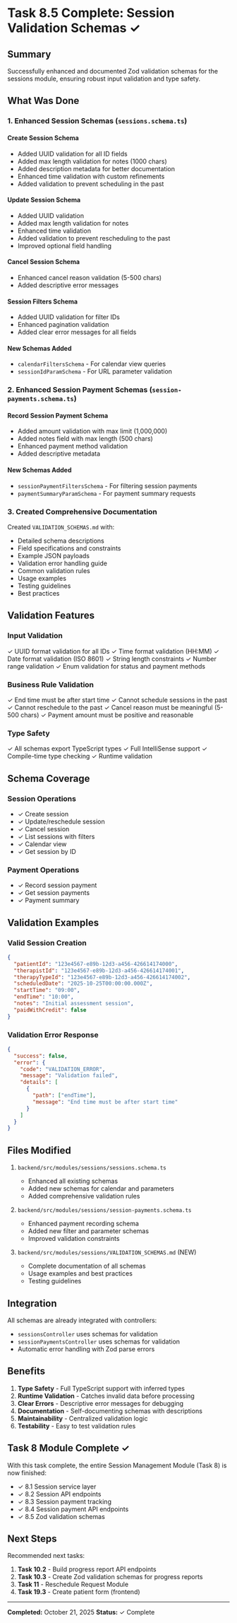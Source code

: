 # Task 8.5 Complete: Session Validation Schemas ✓

## Summary

Successfully enhanced and documented Zod validation schemas for the sessions module, ensuring robust input validation and type safety.

## What Was Done

### 1. Enhanced Session Schemas (`sessions.schema.ts`)

#### Create Session Schema
- Added UUID validation for all ID fields
- Added max length validation for notes (1000 chars)
- Added description metadata for better documentation
- Enhanced time validation with custom refinements
- Added validation to prevent scheduling in the past

#### Update Session Schema
- Added UUID validation
- Added max length validation for notes
- Enhanced time validation
- Added validation to prevent rescheduling to the past
- Improved optional field handling

#### Cancel Session Schema
- Enhanced cancel reason validation (5-500 chars)
- Added descriptive error messages

#### Session Filters Schema
- Added UUID validation for filter IDs
- Enhanced pagination validation
- Added clear error messages for all fields

#### New Schemas Added
- `calendarFiltersSchema` - For calendar view queries
- `sessionIdParamSchema` - For URL parameter validation

### 2. Enhanced Session Payment Schemas (`session-payments.schema.ts`)

#### Record Session Payment Schema
- Added amount validation with max limit (1,000,000)
- Added notes field with max length (500 chars)
- Enhanced payment method validation
- Added descriptive metadata

#### New Schemas Added
- `sessionPaymentFiltersSchema` - For filtering session payments
- `paymentSummaryParamSchema` - For payment summary requests

### 3. Created Comprehensive Documentation

Created `VALIDATION_SCHEMAS.md` with:
- Detailed schema descriptions
- Field specifications and constraints
- Example JSON payloads
- Validation error handling guide
- Common validation rules
- Usage examples
- Testing guidelines
- Best practices

## Validation Features

### Input Validation
✓ UUID format validation for all IDs
✓ Time format validation (HH:MM)
✓ Date format validation (ISO 8601)
✓ String length constraints
✓ Number range validation
✓ Enum validation for status and payment methods

### Business Rule Validation
✓ End time must be after start time
✓ Cannot schedule sessions in the past
✓ Cannot reschedule to the past
✓ Cancel reason must be meaningful (5-500 chars)
✓ Payment amount must be positive and reasonable

### Type Safety
✓ All schemas export TypeScript types
✓ Full IntelliSense support
✓ Compile-time type checking
✓ Runtime validation

## Schema Coverage

### Session Operations
- ✓ Create session
- ✓ Update/reschedule session
- ✓ Cancel session
- ✓ List sessions with filters
- ✓ Calendar view
- ✓ Get session by ID

### Payment Operations
- ✓ Record session payment
- ✓ Get session payments
- ✓ Payment summary

## Validation Examples

### Valid Session Creation
```json
{
  "patientId": "123e4567-e89b-12d3-a456-426614174000",
  "therapistId": "123e4567-e89b-12d3-a456-426614174001",
  "therapyTypeId": "123e4567-e89b-12d3-a456-426614174002",
  "scheduledDate": "2025-10-25T00:00:00.000Z",
  "startTime": "09:00",
  "endTime": "10:00",
  "notes": "Initial assessment session",
  "paidWithCredit": false
}
```

### Validation Error Response
```json
{
  "success": false,
  "error": {
    "code": "VALIDATION_ERROR",
    "message": "Validation failed",
    "details": [
      {
        "path": ["endTime"],
        "message": "End time must be after start time"
      }
    ]
  }
}
```

## Files Modified

1. `backend/src/modules/sessions/sessions.schema.ts`
   - Enhanced all existing schemas
   - Added new schemas for calendar and parameters
   - Added comprehensive validation rules

2. `backend/src/modules/sessions/session-payments.schema.ts`
   - Enhanced payment recording schema
   - Added new filter and parameter schemas
   - Improved validation constraints

3. `backend/src/modules/sessions/VALIDATION_SCHEMAS.md` (NEW)
   - Complete documentation of all schemas
   - Usage examples and best practices
   - Testing guidelines

## Integration

All schemas are already integrated with controllers:
- `sessionsController` uses schemas for validation
- `sessionPaymentsController` uses schemas for validation
- Automatic error handling with Zod parse errors

## Benefits

1. **Type Safety** - Full TypeScript support with inferred types
2. **Runtime Validation** - Catches invalid data before processing
3. **Clear Errors** - Descriptive error messages for debugging
4. **Documentation** - Self-documenting schemas with descriptions
5. **Maintainability** - Centralized validation logic
6. **Testability** - Easy to test validation rules

## Task 8 Module Complete ✓

With this task complete, the entire Session Management Module (Task 8) is now finished:

- ✓ 8.1 Session service layer
- ✓ 8.2 Session API endpoints
- ✓ 8.3 Session payment tracking
- ✓ 8.4 Session payment API endpoints
- ✓ 8.5 Zod validation schemas

## Next Steps

Recommended next tasks:
1. **Task 10.2** - Build progress report API endpoints
2. **Task 10.3** - Create Zod validation schemas for progress reports
3. **Task 11** - Reschedule Request Module
4. **Task 19.3** - Create patient form (frontend)

---

**Completed:** October 21, 2025
**Status:** ✓ Complete
